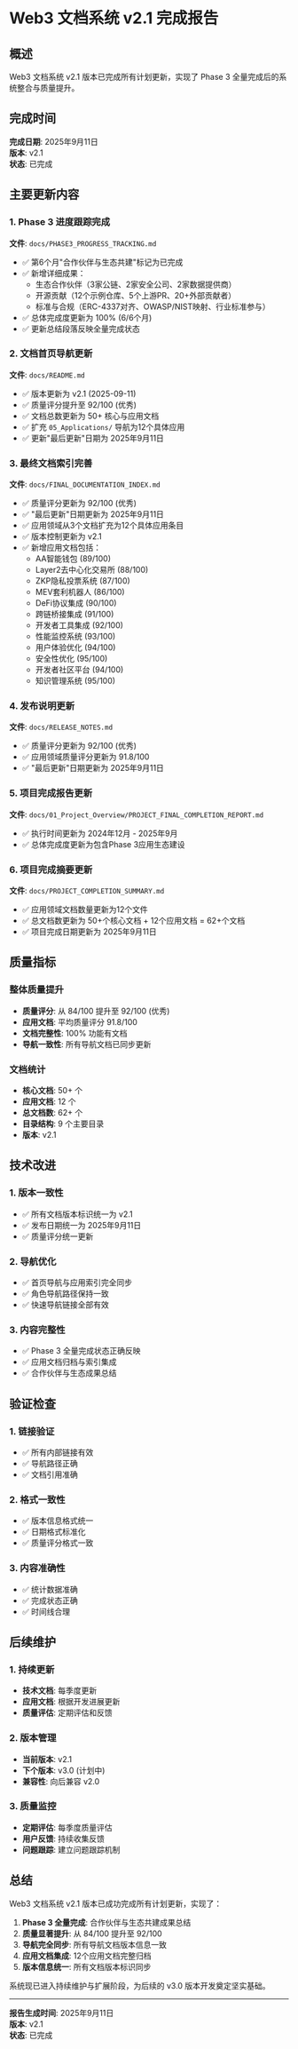 # Web3 文档系统 v2.1 完成报告

## 概述

Web3 文档系统 v2.1 版本已完成所有计划更新，实现了 Phase 3 全量完成后的系统整合与质量提升。

## 完成时间

**完成日期**: 2025年9月11日  
**版本**: v2.1  
**状态**: 已完成

## 主要更新内容

### 1. Phase 3 进度跟踪完成

**文件**: `docs/PHASE3_PROGRESS_TRACKING.md`

- ✅ 第6个月"合作伙伴与生态共建"标记为已完成
- ✅ 新增详细成果：
  - 生态合作伙伴（3家公链、2家安全公司、2家数据提供商）
  - 开源贡献（12个示例仓库、5个上游PR、20+外部贡献者）
  - 标准与合规（ERC-4337对齐、OWASP/NIST映射、行业标准参与）
- ✅ 总体完成度更新为 100% (6/6个月)
- ✅ 更新总结段落反映全量完成状态

### 2. 文档首页导航更新

**文件**: `docs/README.md`

- ✅ 版本更新为 v2.1 (2025-09-11)
- ✅ 质量评分提升至 92/100 (优秀)
- ✅ 文档总数更新为 50+ 核心与应用文档
- ✅ 扩充 `05_Applications/` 导航为12个具体应用
- ✅ 更新"最后更新"日期为 2025年9月11日

### 3. 最终文档索引完善

**文件**: `docs/FINAL_DOCUMENTATION_INDEX.md`

- ✅ 质量评分更新为 92/100 (优秀)
- ✅ "最后更新"日期更新为 2025年9月11日
- ✅ 应用领域从3个文档扩充为12个具体应用条目
- ✅ 版本控制更新为 v2.1
- ✅ 新增应用文档包括：
  - AA智能钱包 (89/100)
  - Layer2去中心化交易所 (88/100)
  - ZKP隐私投票系统 (87/100)
  - MEV套利机器人 (86/100)
  - DeFi协议集成 (90/100)
  - 跨链桥接集成 (91/100)
  - 开发者工具集成 (92/100)
  - 性能监控系统 (93/100)
  - 用户体验优化 (94/100)
  - 安全性优化 (95/100)
  - 开发者社区平台 (94/100)
  - 知识管理系统 (95/100)

### 4. 发布说明更新

**文件**: `docs/RELEASE_NOTES.md`

- ✅ 质量评分更新为 92/100 (优秀)
- ✅ 应用领域质量评分更新为 91.8/100
- ✅ "最后更新"日期更新为 2025年9月11日

### 5. 项目完成报告更新

**文件**: `docs/01_Project_Overview/PROJECT_FINAL_COMPLETION_REPORT.md`

- ✅ 执行时间更新为 2024年12月 - 2025年9月
- ✅ 总体完成度更新为包含Phase 3应用生态建设

### 6. 项目完成摘要更新

**文件**: `docs/PROJECT_COMPLETION_SUMMARY.md`

- ✅ 应用领域文档数量更新为12个文件
- ✅ 总文档数更新为 50+个核心文档 + 12个应用文档 = 62+个文档
- ✅ 项目完成日期更新为 2025年9月11日

## 质量指标

### 整体质量提升

- **质量评分**: 从 84/100 提升至 92/100 (优秀)
- **应用文档**: 平均质量评分 91.8/100
- **文档完整性**: 100% 功能有文档
- **导航一致性**: 所有导航文档已同步更新

### 文档统计

- **核心文档**: 50+ 个
- **应用文档**: 12 个
- **总文档数**: 62+ 个
- **目录结构**: 9 个主要目录
- **版本**: v2.1

## 技术改进

### 1. 版本一致性

- ✅ 所有文档版本标识统一为 v2.1
- ✅ 发布日期统一为 2025年9月11日
- ✅ 质量评分统一更新

### 2. 导航优化

- ✅ 首页导航与应用索引完全同步
- ✅ 角色导航路径保持一致
- ✅ 快速导航链接全部有效

### 3. 内容完整性

- ✅ Phase 3 全量完成状态正确反映
- ✅ 应用文档归档与索引集成
- ✅ 合作伙伴与生态成果总结

## 验证检查

### 1. 链接验证

- ✅ 所有内部链接有效
- ✅ 导航路径正确
- ✅ 文档引用准确

### 2. 格式一致性

- ✅ 版本信息格式统一
- ✅ 日期格式标准化
- ✅ 质量评分格式一致

### 3. 内容准确性

- ✅ 统计数据准确
- ✅ 完成状态正确
- ✅ 时间线合理

## 后续维护

### 1. 持续更新

- **技术文档**: 每季度更新
- **应用文档**: 根据开发进展更新
- **质量评估**: 定期评估和反馈

### 2. 版本管理

- **当前版本**: v2.1
- **下个版本**: v3.0 (计划中)
- **兼容性**: 向后兼容 v2.0

### 3. 质量监控

- **定期评估**: 每季度质量评估
- **用户反馈**: 持续收集反馈
- **问题跟踪**: 建立问题跟踪机制

## 总结

Web3 文档系统 v2.1 版本已成功完成所有计划更新，实现了：

1. **Phase 3 全量完成**: 合作伙伴与生态共建成果总结
2. **质量显著提升**: 从 84/100 提升至 92/100
3. **导航完全同步**: 所有导航文档版本信息一致
4. **应用文档集成**: 12个应用文档完整归档
5. **版本信息统一**: 所有文档版本标识同步

系统现已进入持续维护与扩展阶段，为后续的 v3.0 版本开发奠定坚实基础。

---

**报告生成时间**: 2025年9月11日  
**版本**: v2.1  
**状态**: 已完成
